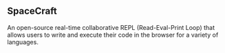 ## SpaceCraft
An open-source real-time collaborative REPL (Read-Eval-Print Loop) that allows users to write and execute their code in the browser for a variety of languages.
